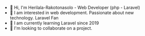 
- 👋 Hi, I'm Herilala-Rakotonasolo - Web Developer (php - Laravel)
- 👀 I am interested in web development. Passionate about new technology. Laravel Fan
- 🌱 I am currently learning Laravel since 2019
- 💞️ I'm looking to collaborate on a project.

<!---
Herilala-rakotonasolo/Herilala-rakotonasolo is a ✨ special ✨ repository because its `README.md` (this file) appears on your GitHub profile.
You can click the Preview link to take a look at your changes.
--->

